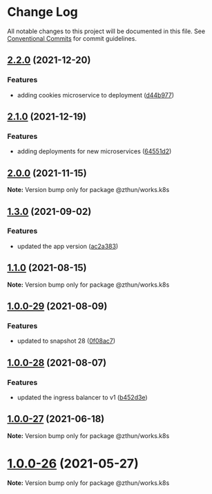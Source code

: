 # Change Log

All notable changes to this project will be documented in this file.
See [Conventional Commits](https://conventionalcommits.org) for commit guidelines.

## [2.2.0](https://github.com/zthun/works/compare/v2.1.0...v2.2.0) (2021-12-20)


### Features

* adding cookies microservice to deployment ([d44b977](https://github.com/zthun/works/commit/d44b977ef04764b39d2c8aa5a16ac9bdc71bae0f))



## [2.1.0](https://github.com/zthun/works/compare/v2.0.0...v2.1.0) (2021-12-19)


### Features

* adding deployments for new microservices ([64551d2](https://github.com/zthun/works/commit/64551d28bd72222a6d2d334e9c017daa601a2fc4))



## [2.0.0](https://github.com/zthun/works/compare/v1.4.0...v2.0.0) (2021-11-15)

**Note:** Version bump only for package @zthun/works.k8s





## [1.3.0](https://github.com/zthun/works/compare/v1.2.0...v1.3.0) (2021-09-02)


### Features

* updated the app version ([ac2a383](https://github.com/zthun/works/commit/ac2a383b7ea083cb62da35e9a04c1ea96b50c775))



## [1.1.0](https://github.com/zthun/works/compare/v1.0.0...v1.1.0) (2021-08-15)

**Note:** Version bump only for package @zthun/works.k8s





## [1.0.0-29](https://github.com/zthun/works/compare/v1.0.0-28...v1.0.0-29) (2021-08-09)


### Features

* updated to snapshot 28 ([0f08ac7](https://github.com/zthun/works/commit/0f08ac7f031ec02c6136a0dfe3041ac212f0b4ff))



## [1.0.0-28](https://github.com/zthun/works/compare/v1.0.0-27...v1.0.0-28) (2021-08-07)


### Features

* updated the ingress balancer to v1 ([b452d3e](https://github.com/zthun/works/commit/b452d3e8e6f960b1bd76d26eceb5bbe2bcc0c174))



## [1.0.0-27](https://github.com/zthun/works/compare/v1.0.0-26...v1.0.0-27) (2021-06-18)

**Note:** Version bump only for package @zthun/works.k8s





# [1.0.0-26](https://github.com/zthun/works/compare/v1.0.0-25...v1.0.0-26) (2021-05-27)

**Note:** Version bump only for package @zthun/works.k8s
